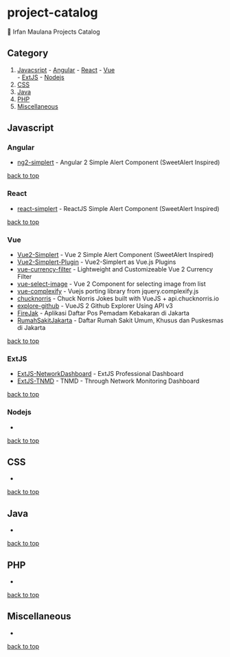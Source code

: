 # project-catalog
:link: Irfan Maulana Projects Catalog


## Category
  1. [Javacsript](#javacsript)
    - [Angular](#angular)
    - [React](#react)
    - [Vue](#vue)    
    - [ExtJS](#extjs)
    - [Nodejs](#nodejs)
  2. [CSS](#css)  
  3. [Java](#java)
  4. [PHP](#php) 
  5. [Miscellaneous](#miscellaneous)

## Javascript

### Angular
- [ng2-simplert](https://github.com/mazipan/ng2-simplert) - Angular 2 Simple Alert Component (SweetAlert Inspired)

[back to top](#category)

### React
- [react-simplert](https://github.com/mazipan/react-simplert) - ReactJS Simple Alert Component (SweetAlert Inspired)

[back to top](#category)

### Vue
- [Vue2-Simplert](https://github.com/mazipan/vue2-simplert) - Vue 2 Simple Alert Component (SweetAlert Inspired)
- [Vue2-Simplert-Plugin](https://github.com/mazipan/vue2-simplert-plugin) - Vue2-Simplert as Vue.js Plugins
- [vue-currency-filter](https://github.com/mazipan/vue-currency-filter) - Lightweight and Customizeable Vue 2 Currency Filter
- [vue-select-image](https://github.com/mazipan/vue-select-image) - Vue 2 Component for selecting image from list
- [vue-complexify](https://github.com/mazipan/vue-complexify) - Vuejs porting library from jquery.complexify.js
- [chucknorris](https://github.com/mazipan/chucknorris) - Chuck Norris Jokes built with VueJS + api.chucknorris.io
- [explore-github](https://github.com/mazipan/explore-github) - VueJS 2 Github Explorer Using API v3
- [FireJak](https://github.com/mazipan/FireJak) - Aplikasi Daftar Pos Pemadam Kebakaran di Jakarta
- [RumahSakitJakarta](https://github.com/mazipan/RumahSakitJakarta) - Daftar Rumah Sakit Umum, Khusus dan Puskesmas di Jakarta

[back to top](#category)

### ExtJS
- [ExtJS-NetworkDashboard](https://github.com/mazipan/ExtJS-NetworkDashboard) - ExtJS Professional Dashboard
- [ExtJS-TNMD](https://github.com/mazipan/ExtJS-TNMD) - TNMD - Through Network Monitoring Dashboard

[back to top](#category)

### Nodejs
- 


[back to top](#category)

## CSS
- 


[back to top](#category)

## Java
- 


[back to top](#category)

## PHP
- 


[back to top](#category)

## Miscellaneous
- 


[back to top](#category)
